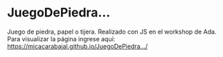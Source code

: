 # JuegoDePiedra...
Juego de piedra, papel o tijera. Realizado con JS en el workshop de Ada.
Para visualizar la página ingrese aquí: https://micacarabajal.github.io/JuegoDePiedra.../

